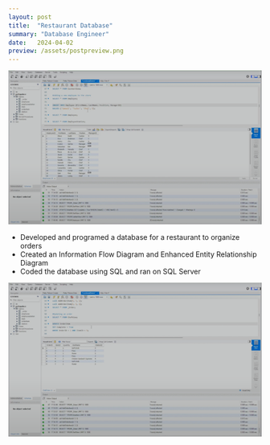 ```yaml
---
layout: post
title:  "Restaurant Database"
summary: "Database Engineer"
date:   2024-04-02
preview: /assets/postpreview.png
---
```


![Picture 1](/assets/restaurantdatabase1.png)

- Developed and programed a database for a restaurant to organize orders
- Created an Information Flow Diagram and Enhanced Entity Relationship Diagram
- Coded the database using SQL and ran on SQL Server

![Picture 2](/assets/restaurantdatabase2.png)
